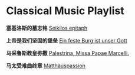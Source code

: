 # Classical Music Playlist
**塞基洛斯的墓志铭**  [Seikilos epitaph](https://www.youtube.com/watch?v=cBpSxRGudNE)

**上帝是我们坚固的堡垒** [Ein feste Burg ist unser Gott](https://www.youtube.com/watch?v=pIbEMp8EpCI)

**马采鲁斯教皇弥撒** [Palestrina, Missa Papae Marcelli.](https://www.youtube.com/watch?v=BRfF7W4El60)

**马太受难曲终章** [Matthäuspassion](https://www.youtube.com/watch?v=ZwVW1ttVhuQ&t=9525s)
